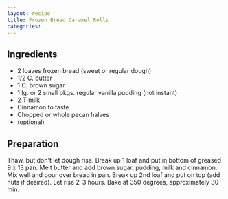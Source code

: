 ```yaml
---
layout: recipe
title: Frozen Bread Caramel Rolls
categories:
---
```


## Ingredients

- 2 loaves frozen bread (sweet or regular dough)
- 1/2 C. butter
- 1 C. brown sugar
- 1 lg. or 2 small pkgs. regular vanilla pudding (not instant)
- 2 T milk
- Cinnamon to taste
- Chopped or whole pecan halves
- (optional)

## Preparation

Thaw, but don't let dough rise.  Break up 1 loaf and put in bottom of greased 9 x 13 pan.  Melt butter and add brown sugar, pudding, milk and cinnamon.  Mix well and pour over bread in pan.  Break up 2nd loaf and puton top (add nuts if desired).  Let rise 2-3 hours.  Bake at 350 degrees, approximately 30 min.
